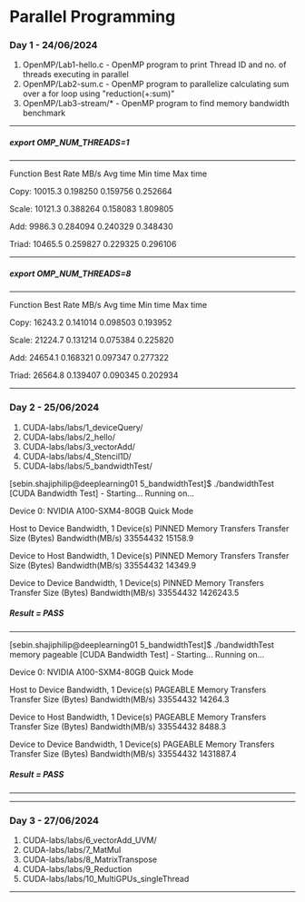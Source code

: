 # Parallel Programming

### Day 1 - 24/06/2024

1. OpenMP/Lab1-hello.c   - OpenMP program to print Thread ID and no. of threads executing in parallel
2. OpenMP/Lab2-sum.c   - OpenMP program to parallelize calculating sum over a for loop using "reduction(+:sum)"
3. OpenMP/Lab3-stream/* - OpenMP program to find memory bandwidth benchmark 

-------------------------------------------------------------
##### export OMP_NUM_THREADS=1
-------------------------------------------------------------

Function  Best Rate MB/s  Avg time Min time Max time

Copy: 10015.3 0.198250 0.159756 0.252664

Scale:  10121.3 0.388264 0.158083 1.809805

Add: 9986.3 0.284094 0.240329 0.348430

Triad:  10465.5 0.259827 0.229325 0.296106

-------------------------------------------------------------
##### export OMP_NUM_THREADS=8
-------------------------------------------------------------

Function  Best Rate MB/s  Avg time Min time Max time

Copy: 16243.2 0.141014 0.098503 0.193952

Scale:  21224.7 0.131214 0.075384 0.225820

Add:  24654.1 0.168321 0.097347 0.277322

Triad:  26564.8 0.139407 0.090345 0.202934

-------------------------------------------------------------

### Day 2 - 25/06/2024

1. CUDA-labs/labs/1_deviceQuery/
2. CUDA-labs/labs/2_hello/
3. CUDA-labs/labs/3_vectorAdd/
4. CUDA-labs/labs/4_Stencil1D/
5. CUDA-labs/labs/5_bandwidthTest/

[sebin.shajiphilip@deeplearning01 5_bandwidthTest]$ ./bandwidthTest 
[CUDA Bandwidth Test] - Starting...
Running on...

 Device 0: NVIDIA A100-SXM4-80GB
 Quick Mode

 Host to Device Bandwidth, 1 Device(s)
 PINNED Memory Transfers
   Transfer Size (Bytes)	Bandwidth(MB/s)
   33554432			15158.9

 Device to Host Bandwidth, 1 Device(s)
 PINNED Memory Transfers
   Transfer Size (Bytes)	Bandwidth(MB/s)
   33554432			14349.9

 Device to Device Bandwidth, 1 Device(s)
 PINNED Memory Transfers
   Transfer Size (Bytes)	Bandwidth(MB/s)
   33554432			1426243.5

##### Result = PASS
----------------------------------------------------------
[sebin.shajiphilip@deeplearning01 5_bandwidthTest]$ ./bandwidthTest memory pageable
[CUDA Bandwidth Test] - Starting...
Running on...

 Device 0: NVIDIA A100-SXM4-80GB
 Quick Mode

 Host to Device Bandwidth, 1 Device(s)
 PAGEABLE Memory Transfers
   Transfer Size (Bytes)	Bandwidth(MB/s)
   33554432			14264.3

 Device to Host Bandwidth, 1 Device(s)
 PAGEABLE Memory Transfers
   Transfer Size (Bytes)	Bandwidth(MB/s)
   33554432			8488.3

 Device to Device Bandwidth, 1 Device(s)
 PAGEABLE Memory Transfers
   Transfer Size (Bytes)	Bandwidth(MB/s)
   33554432			1431887.4

##### Result = PASS
-------------------------------------------------------

-------------------------------------------------------------

### Day 3 - 27/06/2024

1. CUDA-labs/labs/6_vectorAdd_UVM/
2. CUDA-labs/labs/7_MatMul
3. CUDA-labs/labs/8_MatrixTranspose
4. CUDA-labs/labs/9_Reduction
5. CUDA-labs/labs/10_MultiGPUs_singleThread
-------------------------------------------------------
